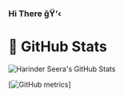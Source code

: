 ### Hi There ğŸ‘‹

# 🌟 GitHub Stats

![Harinder Seera's GitHub Stats](https://github-readme-stats.vercel.app/api?username=hseera&show_icons=true&theme=dracula)

[![GitHub metrics](https://metrics.lecoq.io/hseera?pagespeed=1&languages=1&followup=1&isocalendar=1)]


[website]: https://ozperf.com
[twitter]: https://twitter.com/@harinderseera
[linkedin]: https://linkedin.com/in/hpseera
